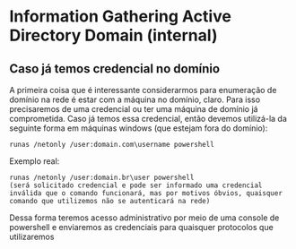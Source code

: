 Information Gathering Active Directory Domain (internal)
========================


## Caso já temos credencial no domínio

A primeira coisa que é interessante considerarmos para enumeração de domínio na rede é estar com a máquina no domínio, claro. Para isso precisaremos de uma credencial ou ter uma máquina de domínio já comprometida. Caso já temos essa credencial, então devemos utilizá-la da seguinte forma em máquinas windows (que estejam fora do domínio):

    runas /netonly /user:domain.com\username powershell

Exemplo real:

    runas /netonly /user:domain.br\user powershell
    (será solicitado credencial e pode ser informado uma credencial inválida que o comando funcionará, mas por motivos óbvios, quaisquer comando que utilizemos não se autenticará na rede)
    
Dessa forma teremos acesso administrativo por meio de uma console de powershell e enviaremos as credenciais para quaisquer protocolos que utilizaremos

